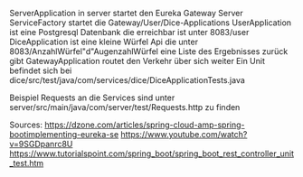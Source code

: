 ServerApplication in server startet den Eureka Gateway Server
ServiceFactory startet die Gateway/User/Dice-Applications 
UserApplication ist eine Postgresql Datenbank die erreichbar ist unter 8083/user
DiceApplication ist eine kleine Würfel Api die unter 8083/AnzahlWürfel"d"AugenzahlWürfel eine Liste des Ergebnisses zurück gibt 
GatewayApplication routet den Verkehr über sich weiter
Ein Unit befindet sich bei dice/src/test/java/com/services/dice/DiceApplicationTests.java

Beispiel Requests an die Services sind unter server/src/main/java/com/server/test/Requests.http zu finden


Sources: https://dzone.com/articles/spring-cloud-amp-spring-bootimplementing-eureka-se
https://www.youtube.com/watch?v=9SGDpanrc8U
https://www.tutorialspoint.com/spring_boot/spring_boot_rest_controller_unit_test.htm
